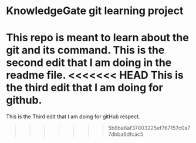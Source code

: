 # KnowledgeGate git learning project

This repo is meant to learn about the git and its command.
This is the second edit that I am doing in the readme file.
<<<<<<< HEAD
This is the third edit that I am doing for github.
=======
This is the Third edit that I am doing for gitHub respect.
>>>>>>> 5b8ba6af37003225ef767157c0a77dbba8dfcac5
